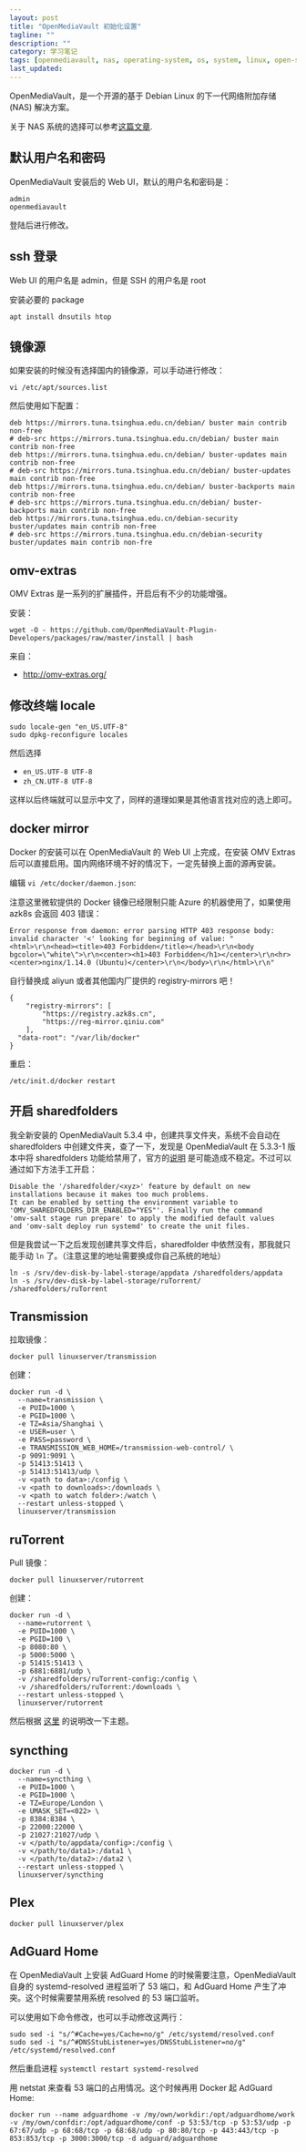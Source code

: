 ```yaml
---
layout: post
title: "OpenMediaVault 初始化设置"
tagline: ""
description: ""
category: 学习笔记
tags: [openmediavault, nas, operating-system, os, system, linux, open-source,]
last_updated:
---
```


OpenMediaVault，是一个开源的基于 Debian Linux 的下一代网络附加存储 (NAS) 解决方案。

关于 NAS 系统的选择可以参考[这篇文章](/post/2020/02/nas-operating-system-choice.html).

## 默认用户名和密码
OpenMediaVault 安装后的 Web UI，默认的用户名和密码是：

	admin
	openmediavault

登陆后进行修改。

## ssh 登录
Web UI 的用户名是 admin，但是 SSH 的用户名是 root

安装必要的 package

	apt install dnsutils htop

## 镜像源
如果安装的时候没有选择国内的镜像源，可以手动进行修改：

	vi /etc/apt/sources.list

然后使用如下配置：

	deb https://mirrors.tuna.tsinghua.edu.cn/debian/ buster main contrib non-free
	# deb-src https://mirrors.tuna.tsinghua.edu.cn/debian/ buster main contrib non-free
	deb https://mirrors.tuna.tsinghua.edu.cn/debian/ buster-updates main contrib non-free
	# deb-src https://mirrors.tuna.tsinghua.edu.cn/debian/ buster-updates main contrib non-free
	deb https://mirrors.tuna.tsinghua.edu.cn/debian/ buster-backports main contrib non-free
	# deb-src https://mirrors.tuna.tsinghua.edu.cn/debian/ buster-backports main contrib non-free
	deb https://mirrors.tuna.tsinghua.edu.cn/debian-security buster/updates main contrib non-free
	# deb-src https://mirrors.tuna.tsinghua.edu.cn/debian-security buster/updates main contrib non-fre

## omv-extras
OMV Extras 是一系列的扩展插件，开启后有不少的功能增强。

安装：

    wget -O - https://github.com/OpenMediaVault-Plugin-Developers/packages/raw/master/install | bash

来自：

- <http://omv-extras.org/>

## 修改终端 locale

	sudo locale-gen "en_US.UTF-8"
	sudo dpkg-reconfigure locales

然后选择

- `en_US.UTF-8 UTF-8`
- `zh_CN.UTF-8 UTF-8`

这样以后终端就可以显示中文了，同样的道理如果是其他语言找对应的选上即可。

## docker mirror
Docker 的安装可以在 OpenMediaVault 的 Web UI 上完成，在安装 OMV Extras 后可以直接启用。国内网络环境不好的情况下，一定先替换上面的源再安装。

编辑 `vi /etc/docker/daemon.json`:

注意这里微软提供的 Docker 镜像已经限制只能 Azure 的机器使用了，如果使用 azk8s 会返回 403 错误：

	Error response from daemon: error parsing HTTP 403 response body: invalid character '<' looking for beginning of value: "<html>\r\n<head><title>403 Forbidden</title></head>\r\n<body bgcolor=\"white\">\r\n<center><h1>403 Forbidden</h1></center>\r\n<hr><center>nginx/1.14.0 (Ubuntu)</center>\r\n</body>\r\n</html>\r\n"

自行替换成 aliyun 或者其他国内厂提供的 registry-mirrors 吧！

	{
		"registry-mirrors": [
			"https://registry.azk8s.cn",
			"https://reg-mirror.qiniu.com"
		],
	  "data-root": "/var/lib/docker"
	}

重启：

	/etc/init.d/docker restart

## 开启 sharedfolders
我全新安装的 OpenMediaVault 5.3.4 中，创建共享文件夹，系统不会自动在 sharedfolders 中创建文件夹，查了一下，发现是 OpenMediaVault 在 5.3.3-1 版本中将 sharedfolders 功能给禁用了，官方的[说明](https://github.com/openmediavault/openmediavault/blob/master/deb/openmediavault/debian/changelog#L52) 是可能造成不稳定。不过可以通过如下方法手工开启：

    Disable the '/sharedfolder/<xyz>' feature by default on new
    installations because it makes too much problems.
    It can be enabled by setting the environment variable to
    'OMV_SHAREDFOLDERS_DIR_ENABLED="YES"'. Finally run the command
    'omv-salt stage run prepare' to apply the modified default values
    and 'omv-salt deploy run systemd' to create the unit files.

但是我尝试一下之后发现创建共享文件后，sharedfolder 中依然没有，那我就只能手动 `ln` 了。（注意这里的地址需要换成你自己系统的地址）

	ln -s /srv/dev-disk-by-label-storage/appdata /sharedfolders/appdata
	ln -s /srv/dev-disk-by-label-storage/ruTorrent/ /sharedfolders/ruTorrent

## Transmission
拉取镜像：

	docker pull linuxserver/transmission

创建：

```
docker run -d \
  --name=transmission \
  -e PUID=1000 \
  -e PGID=1000 \
  -e TZ=Asia/Shanghai \
  -e USER=user \
  -e PASS=password \
  -e TRANSMISSION_WEB_HOME=/transmission-web-control/ \
  -p 9091:9091 \
  -p 51413:51413 \
  -p 51413:51413/udp \
  -v <path to data>:/config \
  -v <path to downloads>:/downloads \
  -v <path to watch folder>:/watch \
  --restart unless-stopped \
  linuxserver/transmission
```

## ruTorrent
Pull 镜像：

	docker pull linuxserver/rutorrent

创建：

```
docker run -d \
  --name=rutorrent \
  -e PUID=1000 \
  -e PGID=100 \
  -p 8080:80 \
  -p 5000:5000 \
  -p 51415:51413 \
  -p 6881:6881/udp \
  -v /sharedfolders/ruTorrent-config:/config \
  -v /sharedfolders/ruTorrent:/downloads \
  --restart unless-stopped \
  linuxserver/rutorrent
```

然后根据 [这里](/post/2020/03/rtorrent-and-rutorrent.html) 的说明改一下主题。

## syncthing

```
docker run -d \
  --name=syncthing \
  -e PUID=1000 \
  -e PGID=1000 \
  -e TZ=Europe/London \
  -e UMASK_SET=<022> \
  -p 8384:8384 \
  -p 22000:22000 \
  -p 21027:21027/udp \
  -v </path/to/appdata/config>:/config \
  -v </path/to/data1>:/data1 \
  -v </path/to/data2>:/data2 \
  --restart unless-stopped \
  linuxserver/syncthing
```

## Plex

	docker pull linuxserver/plex


## AdGuard Home

在 OpenMediaVault 上安装 AdGuard Home 的时候需要注意，OpenMediaVault 自身的 systemd-resolved 进程监听了 53 端口，和 AdGuard Home 产生了冲突。这个时候需要禁用系统 resolved 的 53 端口监听。

可以使用如下命令修改，也可以手动修改这两行：

	sudo sed -i "s/^#Cache=yes/Cache=no/g" /etc/systemd/resolved.conf
	sudo sed -i "s/^#DNSStubListener=yes/DNSStubListener=no/g" /etc/systemd/resolved.conf

然后重启进程 `systemctl restart systemd-resolved`

用 netstat 来查看 53 端口的占用情况。这个时候再用 Docker 起 AdGuard Home:

	docker run --name adguardhome -v /my/own/workdir:/opt/adguardhome/work -v /my/own/confdir:/opt/adguardhome/conf -p 53:53/tcp -p 53:53/udp -p 67:67/udp -p 68:68/tcp -p 68:68/udp -p 80:80/tcp -p 443:443/tcp -p 853:853/tcp -p 3000:3000/tcp -d adguard/adguardhome



